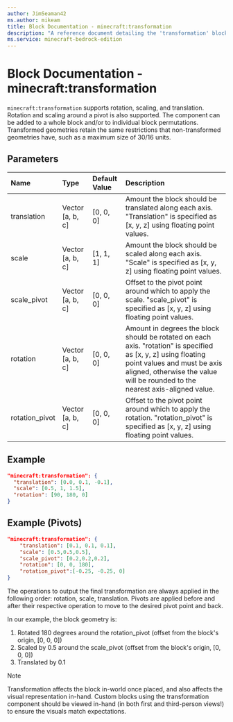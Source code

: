 ```yaml
---
author: JimSeaman42
ms.author: mikeam
title: Block Documentation - minecraft:transformation
description: "A reference document detailing the 'transformation' block component"
ms.service: minecraft-bedrock-edition
---
```


# Block Documentation - minecraft:transformation

`minecraft:transformation` supports rotation, scaling, and translation. Rotation and scaling around a pivot is also supported. The component can be added to a whole block and/or to individual block permutations. Transformed geometries retain the same restrictions that non-transformed geometries have, such as a maximum size of 30/16 units.

## Parameters

| Name | Type | Default Value | Description |
|:----|:----|:----|:----|
| translation | Vector [a, b, c] | [0, 0, 0] | Amount the block should be translated along each axis. "Translation" is specified as [x, y, z] using floating point values. |
| scale | Vector [a, b, c] | [1, 1, 1] | Amount the block should be scaled along each axis. "Scale" is specified as [x, y, z] using floating point values. |
| scale_pivot | Vector [a, b, c] | [0, 0, 0] | Offset to the pivot point around which to apply the scale. "scale_pivot" is specified as [x, y, z] using floating point values. |
| rotation | Vector [a, b, c] | [0, 0, 0] | Amount in degrees the block should be rotated on each axis. "rotation" is specified as [x, y, z] using floating point values and must be axis aligned, otherwise the value will be rounded to the nearest axis-aligned value. |
| rotation_pivot | Vector [a, b, c] | [0, 0, 0] | Offset to the pivot point around which to apply the rotation. "rotation_pivot" is specified as [x, y, z] using floating point values. |

## Example

```json
"minecraft:transformation": {
  "translation": [0.0, 0.1, -0.1],
  "scale": [0.5, 1, 1.5],
  "rotation": [90, 180, 0]
}
```

## Example (Pivots)

```json
"minecraft:transformation": {
    "translation": [0.1, 0.1, 0.1],
    "scale": [0.5,0.5,0.5],
    "scale_pivot": [0.2,0.2,0.2],
    "rotation": [0, 0, 180],
    "rotation_pivot":[-0.25, -0.25, 0]
}
```

The operations to output the final transformation are always applied in the following order: rotation, scale, translation.
Pivots are applied before and after their respective operation to move to the desired pivot point and back.

In our example, the block geometry is:

1. Rotated 180 degrees around the rotation_pivot (offset from the block's origin, [0, 0, 0])
2. Scaled by 0.5 around the scale_pivot (offset from the block's origin, [0, 0, 0])
3. Translated by 0.1

> [!NOTE]
> Transformation affects the block in-world once placed, and also affects the visual representation in-hand. Custom blocks using the transformation component should be viewed in-hand (in both first and third-person views!) to ensure the visuals match expectations.
